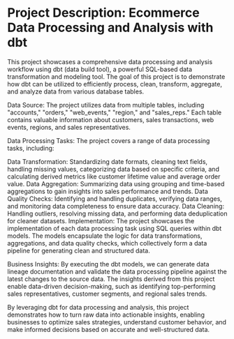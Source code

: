 # Project Description: Ecommerce Data Processing and Analysis with dbt

This project showcases a comprehensive data processing and analysis workflow using dbt (data build tool), a powerful SQL-based data transformation and modeling tool. The goal of this project is to demonstrate how dbt can be utilized to efficiently process, clean, transform, aggregate, and analyze data from various database tables.

Data Source:
The project utilizes data from multiple tables, including "accounts," "orders," "web_events," "region," and "sales_reps." Each table contains valuable information about customers, sales transactions, web events, regions, and sales representatives.

Data Processing Tasks:
The project covers a range of data processing tasks, including:

Data Transformation: Standardizing date formats, cleaning text fields, handling missing values, categorizing data based on specific criteria, and calculating derived metrics like customer lifetime value and average order value.
Data Aggregation: Summarizing data using grouping and time-based aggregations to gain insights into sales performance and trends.
Data Quality Checks: Identifying and handling duplicates, verifying data ranges, and monitoring data completeness to ensure data accuracy.
Data Cleaning: Handling outliers, resolving missing data, and performing data deduplication for cleaner datasets.
Implementation:
The project showcases the implementation of each data processing task using SQL queries within dbt models. The models encapsulate the logic for data transformations, aggregations, and data quality checks, which collectively form a data pipeline for generating clean and structured data.

Business Insights:
By executing the dbt models, we can generate data lineage documentation and validate the data processing pipeline against the latest changes to the source data. The insights derived from this project enable data-driven decision-making, such as identifying top-performing sales representatives, customer segments, and regional sales trends.

By leveraging dbt for data processing and analysis, this project demonstrates how to turn raw data into actionable insights, enabling businesses to optimize sales strategies, understand customer behavior, and make informed decisions based on accurate and well-structured data.
